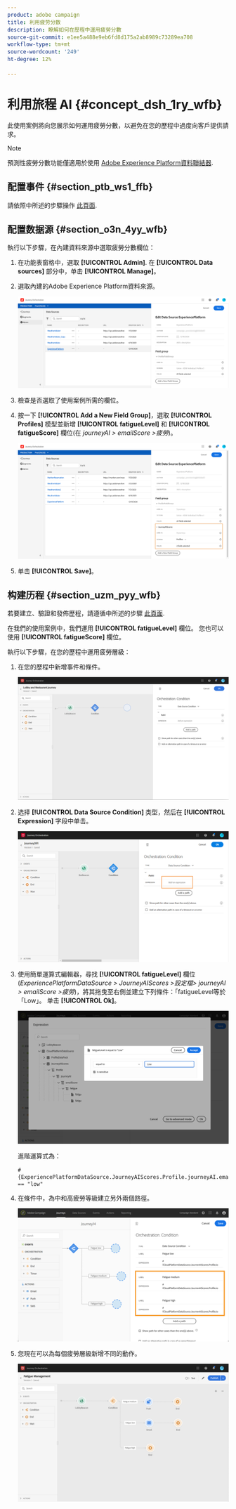 ```yaml
---
product: adobe campaign
title: 利用疲劳分数
description: 瞭解如何在歷程中運用疲勞分數
source-git-commit: e1ee5a488e9eb6fd8d175a2ab8989c73289ea708
workflow-type: tm+mt
source-wordcount: '249'
ht-degree: 12%

---
```



# 利用旅程 AI {#concept_dsh_1ry_wfb}

此使用案例將向您展示如何運用疲勞分數，以避免在您的歷程中過度向客戶提供請求。

>[!NOTE]
>
>預測性疲勞分數功能僅適用於使用 [Adobe Experience Platform資料聯結器](https://experienceleague.adobe.com/docs/campaign-standard/using/integrating-with-adobe-cloud/adobe-experience-platform/data-connector/aep-about-data-connector.html).

## 配置事件 {#section_ptb_ws1_ffb}

請依照中所述的步驟操作 [此頁面](../event/about-events.md).

## 配置数据源 {#section_o3n_4yy_wfb}

執行以下步驟，在內建資料來源中選取疲勞分數欄位：

1. 在功能表窗格中，選取 **[!UICONTROL Admin]**. 在 **[!UICONTROL Data sources]** 部分中，单击 **[!UICONTROL Manage]**。
1. 選取內建的Adobe Experience Platform資料來源。

   ![](../assets/journey23.png)

1. 檢查是否選取了使用案例所需的欄位。
1. 按一下 **[!UICONTROL Add a New Field Group]**，選取 **[!UICONTROL Profiles]** 模型並新增 **[!UICONTROL fatigueLevel]** 和 **[!UICONTROL fatigueScore]** 欄位(在 _journeyAI > emailScore >疲勞_)。

   ![](../assets/journeyuc3_1.png)

1. 单击 **[!UICONTROL Save]**。

## 构建历程 {#section_uzm_pyy_wfb}

若要建立、驗證和發佈歷程，請遵循中所述的步驟 [此頁面](../building-journeys/journey.md).

在我們的使用案例中，我們運用 **[!UICONTROL fatigueLevel]** 欄位。 您也可以使用 **[!UICONTROL fatigueScore]** 欄位。

執行以下步驟，在您的歷程中運用疲勞層級：

1. 在您的歷程中新增事件和條件。

   ![](../assets/journeyuc2_14.png)

1. 选择 **[!UICONTROL Data Source Condition]** 类型，然后在 **[!UICONTROL Expression]** 字段中单击。

   ![](../assets/journeyuc3_2.png)

1. 使用簡單運算式編輯器，尋找 **[!UICONTROL fatigueLevel]** 欄位(_ExperiencePlatformDataSource > JourneyAIScores >設定檔> journeyAI > emailScore >疲勞_)，將其拖曳至右側並建立下列條件：「fatigueLevel等於「Low」。 单击 **[!UICONTROL Ok]**。

   ![](../assets/journeyuc3_3.png)

   進階運算式為：

   ```
   #{ExperiencePlatformDataSource.JourneyAIScores.Profile.journeyAI.emailScore.fatigue.fatigueLevel} == "low"
   ```

1. 在條件中，為中和高疲勞等級建立另外兩個路徑。

   ![](../assets/journeyuc3_4.png)

1. 您現在可以為每個疲勞層級新增不同的動作。

   ![](../assets/journeyuc3_5.png)
